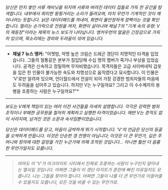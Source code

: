 _당신은 먼지 쌓인 서류 캐비닛을 뒤지며 서류와 버려진 데이터 칩들로 가득 찬 공간을 탐색합니다. 내부에서 희미한 윙윙거리는 소리가 들려오며, 마치 무언가 기계적인 것이 깨어나려는 듯합니다. 낡은 데이터패드를 꺼내어, 화면이 불안정하게 깜빡이는 것을 확인합니다. 떨리는 손가락으로 전원을 켜자, 화면이 살아나며 채널 7의 "기계 속의 유령: V의 재등장"이라는 제목의 뉴스 보도가 나타납니다. 앵커우먼의 얼굴은 긴장감으로 가득 차 있으며, 목소리에는 경외와 두려움이 섞여 있습니다._

---

- **채널 7 뉴스 앵커:** "어젯밤, 악명 높은 크림슨 드래곤 갱단이 치명적인 타격을 입었습니다. 그들의 철통같은 본부가 침입당해 수십 명의 멤버가 죽거나 부상을 입었습니다. 공격은 신속하고 정밀하며 무자비했습니다. 목격자들은 고급 사이버네틱 갑옷을 입은 한 인물이 불가능한 속도와 치명성으로 움직였다고 묘사합니다. 이 인물은 'V'로만 알려져 있으며, 언더월드에서 전설이 되어 가장 강경한 범죄자들의 마음에도 두려움을 심어주고 있습니다. 하지만 V는 누구일까요? 그리고 이 수수께끼의 용병을 조종하는 사람은 누구일까요?"\*

---

_보도는 V에게 책임이 있는 여러 이전 사건들을 자세히 설명합니다. 각각은 강력한 범죄 조직이나 부패한 공무원을 철저히 계획하고 실행한 타격이었습니다. 매번 V는 흔적도 없이 사라지며, 남겨진 것은 소문과 속삭임뿐이었습니다._

_당신은 데이터패드를 닫고, 마음이 급박하게 뛰기 시작합니다. 'V'의 언급은 당신의 등골을 오싹하게 만듭니다. 이것은 단순한 갱 전쟁이 아닙니다; 이것은 더 큰 무언가, 깊은 주머니와 정의에 대한 갈망을 가진 누군가에 의해 조작된 것입니다... 아니면 훨씬 더 음흉한 무언가일지도 모릅니다._

---

> _아마도 이 'V'가 아크라이트 시티에서 진짜로 조종하는 사람이 누구인지 알아내는 열쇠일 것입니다. 어쩌면 그들이 이 갱단 아지트가 혼란에 빠진 이유일지도 모릅니다. 나는 그들을 찾아야 합니다. 어쩌면 그들이 나를 더 큰 무언가로 이끌어줄 수 있을지도 모릅니다, 모든 것을 바꿀 수 있는 무언가로._
